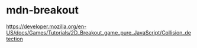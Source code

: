 # mdn-breakout

https://developer.mozilla.org/en-US/docs/Games/Tutorials/2D_Breakout_game_pure_JavaScript/Collision_detection
